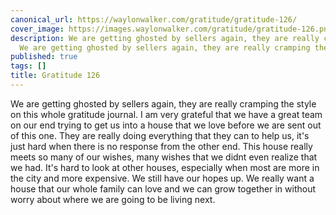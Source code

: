 ```yaml
---
canonical_url: https://waylonwalker.com/gratitude/gratitude-126/
cover_image: https://images.waylonwalker.com/gratitude/gratitude-126.png
description: We are getting ghosted by sellers again, they are really cramping the
  We are getting ghosted by sellers again, they are really cramping the
published: true
tags: []
title: Gratitude 126
---
```


We are getting ghosted by sellers again, they are really cramping the style on this whole gratitude journal.  I am very grateful that we have a great team on our end trying to get us into a house that we love before we are sent out of this one.  They are really doing everything that they can to help us, it's just hard when there is no response from the other end.  This house really meets so many of our wishes, many wishes that we didnt even realize that we had.  It's hard to look at other houses, especially when most are more in the city and more expensive.   We still have our hopes up.  We really want a house that our whole family can love and we can grow together in without worry about where we are going to be living next.